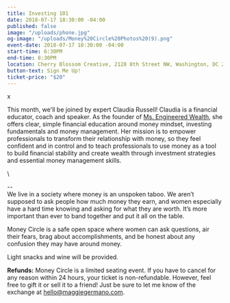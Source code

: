 ```yaml
---
title: Investing 101
date: 2018-07-17 18:30:00 -04:00
published: false
image: "/uploads/phone.jpg"
og-image: "/uploads/Money%20Circle%20Photos%20(9).png"
event-date: 2018-07-17 18:30:00 -04:00
start-time: 6:30PM
end-time: 8:30PM
location: Cherry Blossom Creative, 2128 8th Street NW, Washington, DC 20001
button-text: Sign Me Up!
ticket-price: "$20"
---
```


x

This month, we'll be joined by expert Claudia Russell! Claudia is a financial educator, coach and speaker. As the founder of [Ms. Engineered Wealth](http://msengineeredwealth.com/), she offers clear, simple financial education around money mindset, investing fundamentals and money management. Her mission is to empower professionals to transform their relationship with money, so they feel confident and in control and to teach professionals to use money as a tool to build financial stability and create wealth through investment strategies and essential money management skills.

\

--\
We live in a society where money is an unspoken taboo. We aren’t supposed to ask people how much money they earn, and women especially have a hard time knowing and asking for what they are worth. It’s more important than ever to band together and put it all on the table.

Money Circle is a safe open space where women can ask questions, air their fears, brag about accomplishments, and be honest about any confusion they may have around money.

Light snacks and wine will be provided.

**Refunds:** Money Circle is a limited seating event. If you have to cancel for any reason within 24 hours, your ticket is non-refundable. However, feel free to gift it or sell it to a friend! Just be sure to let me know of the exchange at [hello@maggiegermano.com](mailto:hello@maggiegermano.com).
